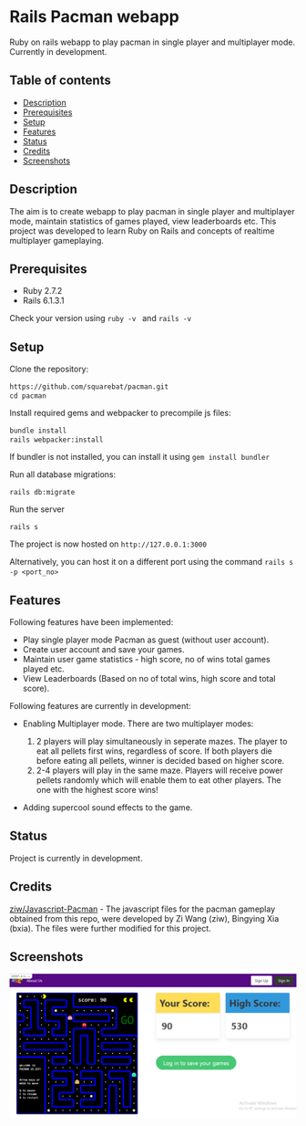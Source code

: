 # Rails Pacman webapp
Ruby on rails webapp to play pacman in single player and multiplayer mode. Currently in development.

## Table of contents
* [Description](#description)
* [Prerequisites](#prerequisites)
* [Setup](#setup)
* [Features](#features)
* [Status](#status)
* [Credits](#credits)
* [Screenshots](#screenshots)

## Description
The aim is to create webapp to play pacman in single player and multiplayer mode, maintain statistics of games played, view leaderboards etc. This project was developed to learn Ruby on Rails and concepts of realtime multiplayer gameplaying.  

## Prerequisites
* Ruby 2.7.2
* Rails 6.1.3.1

Check your version using ```ruby -v ``` and ```rails -v```

## Setup

Clone the repository:
```
https://github.com/squarebat/pacman.git
cd pacman
```

Install required gems and webpacker to precompile js files:
```
bundle install
rails webpacker:install
```
If bundler is not installed, you can install it using ```gem install bundler```

Run all database migrations:
```
rails db:migrate
```

Run the server
```
rails s
```
The project is now hosted on ```http://127.0.0.1:3000```

Alternatively, you can host it on a different port using the command ```rails s -p <port_no>```

## Features

Following features have been implemented:
* Play single player mode Pacman as guest (without user account).
* Create user account and save your games.
* Maintain user game statistics - high score, no of wins total games played etc.
* View Leaderboards (Based on no of total wins, high score and total score).

Following features are currently in development:
* Enabling Multiplayer mode. There are two multiplayer modes:
  1. 2 players will play simultaneously in seperate mazes. The player to eat all pellets first wins, regardless of score. If both players die before eating all pellets, winner is decided based on higher score.
  2. 2-4 players will play in the same maze. Players will receive power pellets randomly which will enable them to eat other players. The one with the highest score wins! 
  
* Adding supercool sound effects to the game.

## Status
Project is currently in development.

## Credits

[ziw/Javascript-Pacman](https://github.com/ziw/Javascript-Pacman) - The javascript files for the pacman gameplay obtained from this repo, were developed by Zi Wang (ziw), Bingying Xia (bxia). The files were further modified for this project.

## Screenshots
![Screenshots](./app/assets/images/landing-page.png)

